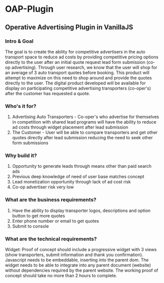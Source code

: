 # OAP-Plugin

## Operative Advertising Plugin in VanillaJS

### Intro & Goal
The goal is to create the ability for competitive advertisers in the auto transport space to reduce ad costs by providing competitive pricing options directly to the user after an initial quote request lead form submission (co-op advertising). Through user research, we know that the user will shop for an average of 3 auto transport quotes before booking. This product will attempt to maximize on this need to shop around and provide the quotes directly to the user. The digital product developed will be available for display on participating competitive advertising transporters (co-oper's) after the customer has requested a quote.

### Who's it for?
1. Advertising Auto Transporters - Co-oper's who advertise for themselves in competition with shared lead programs will have the ability to reduce ad costs through widget placement after lead submission
2. The Customer - User will be able to compare transporters and get other quotes directly after lead submission reducing the need to seek other form submissions

### Why build it?
1. Opportunity to generate leads through means other than paid search ads
2. Previous deep knowledge of need of user base matches concept
3. Lead monetization opportunity through lack of ad cost risk
4. Co-op advertiser risk very low

### What are the business requirements?
1. Have the ability to display transporter logos, descriptions and option button to get more quotes
2. Enter phone number or email to get quotes
3. Submit to console

### What are the technical requirements?
Widget: Proof of concept should include a progressive widget with 3 views (show transporters, submit information and thank you confirmation). Javascript needs to be embeddable, inserting into the parent dom. The widget needs to be able to integrate into any parent document (website) without dependencies required by the parent website. The working proof of concept should take no more than 2 hours to complete.
